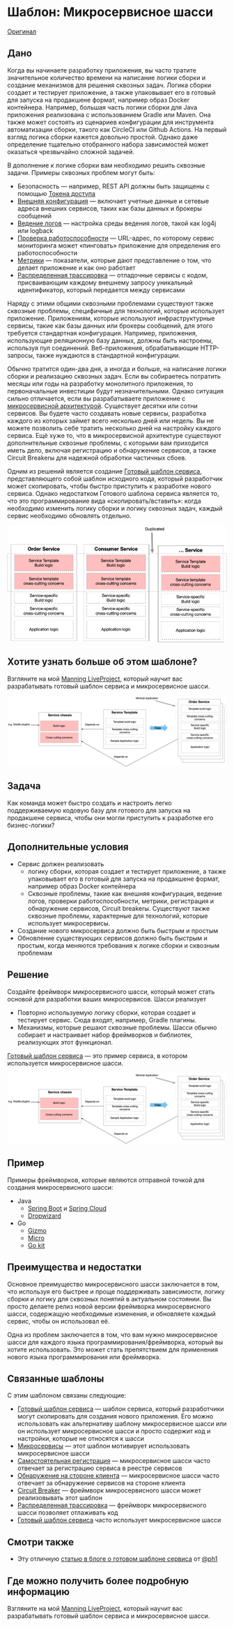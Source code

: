 # Шаблон: Микросервисное шасси

[Оригинал](https://microservices.io/patterns/microservice-chassis.html)

## Дано

Когда вы начинаете разработку приложения, вы часто тратите значительное 
количество времени на написание логики сборки и создание механизмов для 
решения сквозных задач. Логика сборки создает и тестирует приложение, а 
также упаковывает его в готовый для запуска на продакшене формат, например 
образ Docker контейнера. Например, большая часть логики сборки для
Java приложения реализована с использованием Gradle или Maven. Она также 
может состоять из сценариев конфигурации для инструмента автоматизации 
сборки, такого как CircleCI или Github Actions. На первый взгляд логика 
сборки кажется довольно простой. Однако даже определение тщательно 
отобранного набора зависимостей может оказаться чрезвычайно сложной задачей.

В дополнение к логике сборки вам необходимо решить сквозные задачи. 
Примеры сквозных проблем могут быть:

* Безопасность — например, REST API должны быть защищены с помощью 
[Токена доступа](../Security/access-token.md)
* [Внешняя конфигурация](../Cross-cutting-concerns/externalized-configuration.md) — включает 
  учетные данные и сетевые адреса внешних сервисов, таких как базы данных 
  и брокеры сообщений
* [Ведение логов](../Observability/log-aggregation.md) — настройка 
  среды ведения логов, такой как log4j или logback
* [Проверка работоспособности](../Observability/health-check-api.md) — URL-адрес, 
  по которому сервис мониторинга может «пинговать» приложение для определения
  его работоспособности
* [Метрики](../Observability/application-metrics.md) — показатели, которые
  дают представление о том, что делает приложение и как оно работает
* [Распределенная трассировка](../Observability/distributed-tracing.md) — отладочные 
  сервисы с кодом, присваивающим каждому внешнему запросу уникальный 
  идентификатор, который передается между сервисами

Наряду с этими общими сквозными проблемами существуют также сквозные 
проблемы, специфичные для технологий, которые использует приложение.
Приложениям, которые используют инфраструктурные сервисы, такие как базы
данных или брокеры сообщений, для этого требуется стандартная конфигурация.
Например, приложения, использующие реляционную базу данных, должны быть 
настроены, используя пул соединений. Веб-приложения, обрабатывающие 
HTTP-запросы, также нуждаются в стандартной конфигурации.

Обычно тратится один-два дня, а иногда и больше, на написание логики 
сборки и реализацию сквозных задач. Если вы собираетесь потратить месяцы 
или годы на разработку монолитного приложения, то первоначальные 
инвестиции будут незначительными. Однако ситуация сильно отличается, 
если вы разрабатываете приложение с [микросервисной архитектурой](../Application-architecture-patterns/pattern-microservice-architecture.md). Существует 
десятки или сотни сервисов. Вы будете часто создавать новые сервисы, 
разработка каждого из которых займет всего несколько дней или недель. Вы 
не можете позволить себе тратить несколько дней на настройку каждого 
сервиса. Ещё хуже то, что в микросервисной архитектуре существуют дополнительные 
сквозные проблемы, с которыми вам приходится иметь дело, включая 
регистрацию и обнаружение сервисов, а также Circuit Breakerы для надежной 
обработки частичных сбоев.

Одним из решений является создание [Готовый шаблон сервиса](service-template.md), представляющего 
собой шаблон исходного кода, который разработчик может скопировать, чтобы 
быстро приступить к разработке нового сервиса. Однако недостатком Готового 
шаблона сервиса является то, что это программирование вида 
«скопировать/вставить»: когда необходимо изменить логику сборки и 
логику сквозных задач, каждый сервис необходимо обновлять отдельно.

![](../../../images/microservice-chassis/Service_template_limitations.png)

## Хотите узнать больше об этом шаблоне?

Взгляните на мой [Manning LiveProject](https://microservices.io/post/patterns/2022/03/15/service-template-chassis-live-project.html), 
который научит вас разрабатывать готовый шаблон сервиса и микросервисное шасси.

![](../../../images/microservice-chassis/Microservice_chassis.png)

## Задача

Как команда может быстро создать и настроить легко поддерживаемую кодовую 
базу для готового для запуска на продакшене сервиса, чтобы они могли 
приступить к разработке его бизнес-логики?

## Дополнительные условия

* Сервис должен реализовать
  * логику сборки, которая создает и тестирует приложение, а также 
    упаковывает его в готовый для запуска на продакшене формат, например
    образ Docker контейнера
  * Сквозные проблемы, такие как внешняя конфигурация, ведение логов, 
    проверки работоспособности, метрики, регистрация и обнаружение сервисов,
    Circuit breakerы. Существуют также сквозные проблемы, характерные для 
    технологий, которые использует микросервисы.
* Создание нового микросервиса должно быть быстрым и простым
* Обновление существующих сервисов должно быть быстрым и простым, когда 
  меняются требования к логике сборки и сквозным проблемам

## Решение

Создайте фреймворк микросервисного шасси, который может стать основой 
для разработки ваших микросервисов. Шасси реализует

* Повторно используемую логику сборки, которая создает и тестирует сервис.
  Сюда входят, например, Gradle плагины.
* Механизмы, которые решают сквозные проблемы. Шасси обычно собирает и 
  настраивает набор фреймворков и библиотек, реализующих этот функционал.

[Готовый шаблон сервиса](service-template.md) — это пример сервиса, в 
котором используется микросервисное шасси.

![](../../../images/microservice-chassis/Microservice_chassis_big.png)

## Пример

Примеры фреймворков, которые являются отправной точкой для создания 
микросервисного шасси:

* Java
  * [Spring Boot](http://projects.spring.io/spring-boot/) и [Spring Cloud](http://cloud.spring.io/)
  * [Dropwizard](https://dropwizard.github.io/)
* Go
  * [Gizmo](http://open.blogs.nytimes.com/2015/12/17/introducing-gizmo/?_r=2)
  * [Micro](https://github.com/micro)
  * [Go kit](https://github.com/go-kit/kit)

## Преимущества и недостатки

Основное преимущество микросервисного шасси заключается в том, что используя 
его быстрее и проще поддерживать зависимости, логику сборки и логику для
сквозных понятий в актуальном состоянии. Вы просто делаете релиз новой 
версии фреймворка микросервисного шасси, содержащую необходимые изменения, и 
обновляете каждый сервис, чтобы он использовал её.

Одна из проблем заключается в том, что вам нужно микросервисное шасси для 
каждого языка программирования/фреймворка, который вы хотите использовать. 
Это может стать препятствием для применения нового языка программирования 
или фреймворка.

## Связанные шаблоны

С этим шаблоном связаны следующие:

* [Готовый шаблон сервиса](service-template.md) — шаблон сервиса, который 
  разработчики могут скопировать для создания нового приложения. Его можно 
  использовать как альтернативу шаблону микросервисное шасси или он 
  использует микросервисное шасси и просто содержит код и настройки, которые
  не относятся к шасси
* [Микросервисы](../Application-architecture-patterns/pattern-microservice-architecture.md) — этот 
  шаблон мотивирует использовать микросервисное шасси
* [Самостоятельная регистрация](../Service-discovery/self-registration.md) — микросервисное 
  шасси часто отвечает за регистрацию сервиса в реестре сервисов
* [Обнаружение на стороне клиента](../Service-discovery/client-side-discovery.md) — микросервисное 
  шасси часто отвечает за обнаружение сервисов на стороне клиента
* [Circuit Breaker](../Reliability/circuit-breaker.md) — фреймворк 
  микросервисного шасси может реализовывать этот шаблон
* [Распределенная трассировка](../Observability/distributed-tracing.md) — фреймворк 
  микросервисного шасси позволяет отлаживать код
* [Готовый шаблон сервиса](service-template.md) часто использует микросервисное шасси

## Смотри также

* Эту отличную [статью в блоге о готовом шаблоне сервиса](https://blog.thepete.net/blog/2020/09/25/service-templates-service-chassis/) от [@ph1](https://twitter.com/ph1)

## Где можно получить более подробную информацию

Взгляните на мой [Manning LiveProject](https://microservices.io/post/patterns/2022/03/15/service-template-chassis-live-project.html),
который научит вас разрабатывать готовый шаблон сервиса и микросервисное шасси.